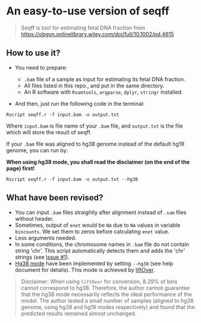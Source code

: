 # An easy-to-use version of seqff

> Seqff is tool for estimating fetal DNA fraction from https://obgyn.onlinelibrary.wiley.com/doi/full/10.1002/pd.4615

## How to use it?

+ You need to prepare:
	+ `.bam` file of a sample as input for estimating its fetal DNA fraction.
	+ All files listed in this repo., and put in the same directory.
	+ An R software with `Rsamtools`, `argparse`, `dplyr`, `stringr` installed.

+ And then, just run the following code in the terminal:

```shell
Rscript seqff.r -f input.bam -o output.txt
```
Where `input.bam` is file name of your `.bam` file, and `output.txt` is the file which will store the result of seqff.

If your `.bam` file was aligned to hg38 genome instead of the default hg19 genome, you can run by:

**When using hg38 mode, you shall read the disclaimer (on the end of the page) first!**

```shell
Rscript seqff.r -f input.bam -o output.txt --hg38
```

## What have been revised?

+ You can input `.bam` files straightly after alignment instead of `.sam` files without header.
+ Sometimes, output of `enet` would be `NA` due to `NA` values in variable `bincounts`. We set them to zeros before calculating `enet` value.
+ Less arguments needed.
+ In some conditions, the chromosome names in `.bam` file do not contain string 'chr'. This script automatically detects them and adds the 'chr' strings (see [Issue #1](https://github.com/Wubeizhongxinghua/easy-to-use-seqff/issues/1)).
+ [Hg38 mode](https://github.com/Wubeizhongxinghua/easy-to-use-seqff/issues/2) have been implemented by setting `--hg38` (see help document for details). This mode is achieved by [liftOver](https://genome.ucsc.edu/cgi-bin/hgLiftOver). 
> Disclaimer: When using `liftOver` for conversion, 8.29% of bins cannot correspond to hg38. Therefore, the author cannot guarantee that the hg38 mode necessarily reflects the ideal performance of the model. The author tested a small number of samples (aligned to hg38 genome, using hg38 and hg19 modes respectively) and found that the predicted results remained almost unchanged.
